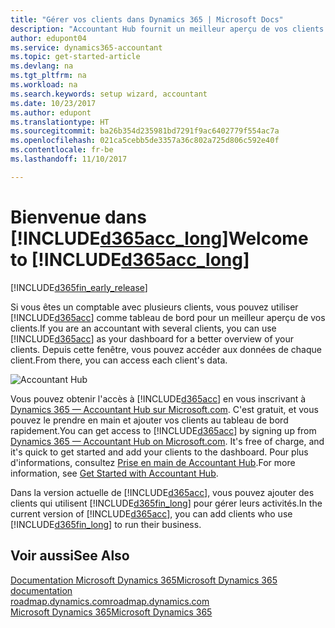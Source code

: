 ```yaml
---
title: "Gérer vos clients dans Dynamics 365 | Microsoft Docs"
description: "Accountant Hub fournit un meilleur aperçu de vos clients afin de basculer facilement d'un client à un autre."
author: edupont04
ms.service: dynamics365-accountant
ms.topic: get-started-article
ms.devlang: na
ms.tgt_pltfrm: na
ms.workload: na
ms.search.keywords: setup wizard, accountant
ms.date: 10/23/2017
ms.author: edupont
ms.translationtype: HT
ms.sourcegitcommit: ba26b354d235981bd7291f9ac6402779f554ac7a
ms.openlocfilehash: 021ca5cebb5de3357a36c802a725d806c592e40f
ms.contentlocale: fr-be
ms.lasthandoff: 11/10/2017

---
```

# <a name="welcome-to-included365acclongincludesd365acclongmdmd"></a><span data-ttu-id="9176c-103">Bienvenue dans [!INCLUDE[d365acc_long](includes/d365acc_long_md.md)]</span><span class="sxs-lookup"><span data-stu-id="9176c-103">Welcome to [!INCLUDE[d365acc_long](includes/d365acc_long_md.md)]</span></span>
[!INCLUDE[d365fin_early_release](includes/d365fin_early_release.md.md)]

<span data-ttu-id="9176c-104">Si vous êtes un comptable avec plusieurs clients, vous pouvez utiliser [!INCLUDE[d365acc](includes/d365acc_md.md)] comme tableau de bord pour un meilleur aperçu de vos clients.</span><span class="sxs-lookup"><span data-stu-id="9176c-104">If you are an accountant with several clients, you can use [!INCLUDE[d365acc](includes/d365acc_md.md)] as your dashboard for a better overview of your clients.</span></span> <span data-ttu-id="9176c-105">Depuis cette fenêtre, vous pouvez accéder aux données de chaque client.</span><span class="sxs-lookup"><span data-stu-id="9176c-105">From there, you can access each client's data.</span></span>  

![Accountant Hub](./media/accountant-get-started/accountant-dashboard.png)

<span data-ttu-id="9176c-107">Vous pouvez obtenir l'accès à [!INCLUDE[d365acc](includes/d365acc_md.md)] en vous inscrivant à [Dynamics 365 — Accountant Hub sur Microsoft.com](https://www.microsoft.com/en-us/dynamics365/financial-insights-for-accountants). C'est gratuit, et vous pouvez le prendre en main et ajouter vos clients au tableau de bord rapidement.</span><span class="sxs-lookup"><span data-stu-id="9176c-107">You can get access to [!INCLUDE[d365acc](includes/d365acc_md.md)] by signing up from [Dynamics 365 — Accountant Hub on Microsoft.com](https://www.microsoft.com/en-us/dynamics365/financial-insights-for-accountants). It's free of charge, and it's quick to get started and add your clients to the dashboard.</span></span> <span data-ttu-id="9176c-108">Pour plus d'informations, consultez [Prise en main de Accountant Hub](get-started.md).</span><span class="sxs-lookup"><span data-stu-id="9176c-108">For more information, see [Get Started with Accountant Hub](get-started.md).</span></span>  

<span data-ttu-id="9176c-109">Dans la version actuelle de [!INCLUDE[d365acc](includes/d365acc_md.md)], vous pouvez ajouter des clients qui utilisent [!INCLUDE[d365fin_long](includes/d365fin_long_md.md)] pour gérer leurs activités.</span><span class="sxs-lookup"><span data-stu-id="9176c-109">In the current version of [!INCLUDE[d365acc](includes/d365acc_md.md)], you can add clients who use [!INCLUDE[d365fin_long](includes/d365fin_long_md.md)] to run their business.</span></span>  

## <a name="see-also"></a><span data-ttu-id="9176c-110">Voir aussi</span><span class="sxs-lookup"><span data-stu-id="9176c-110">See Also</span></span>
[<span data-ttu-id="9176c-111">Documentation Microsoft Dynamics 365</span><span class="sxs-lookup"><span data-stu-id="9176c-111">Microsoft Dynamics 365 documentation</span></span>](https://docs.microsoft.com/en-us/dynamics365/#pivot=solutions&panel=solutions_financials)  
[<span data-ttu-id="9176c-112">roadmap.dynamics.com</span><span class="sxs-lookup"><span data-stu-id="9176c-112">roadmap.dynamics.com</span></span>](https://roadmap.dynamics.com/#edition=1#application=a56e2c12-2a92-e611-80dc-c4346bac0910#status=3a708a86-ae97-e611-80df-c4346baceb68)  
[<span data-ttu-id="9176c-113">Microsoft Dynamics 365</span><span class="sxs-lookup"><span data-stu-id="9176c-113">Microsoft Dynamics 365</span></span>](https://go.microsoft.com/fwlink/?linkid=828707)  

